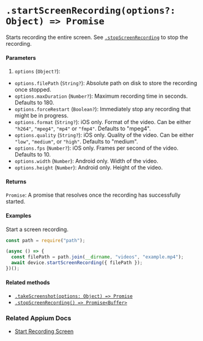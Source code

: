 # `.startScreenRecording(options?: Object) => Promise`

Starts recording the entire screen. See [`.stopScreenRecording`](./stopScreenRecording.md) to stop the recording.

#### Parameters

1. `options` (`Object?`):
  - `options.filePath` (`String?`): Absolute path on disk to store the recording once stopped.
  - `options.maxDuration` (`Number?`): Maximum recording time in seconds. Defaults to 180.
  - `options.forceRestart` (`Boolean?`): Immediately stop any recording that might be in progress.
  - `options.format` (`String?`): iOS only. Format of the video. Can be either `"h264"`, `"mpeg4"`, `"mp4"` or `"fmp4"`. Defaults to "mpeg4".
  - `options.quality` (`String?`): iOS only. Quality of the video. Can be either `"low"`, `"medium"`, or `"high"`. Defaults to "medium".
  - `options.fps` (`Number?`): iOS only. Frames per second of the video. Defaults to 10.
  - `options.width` (`Number`): Android only. Width of the video.
  - `options.height` (`Number`): Android only. Height of the video.

#### Returns

`Promise`: A promise that resolves once the recording has successfully started.

#### Examples

Start a screen recording.

```javascript
const path = require("path");

(async () => {
  const filePath = path.join(__dirname, "videos", "example.mp4");
  await device.startScreenRecording({ filePath });
})();
```

#### Related methods

- [`.takeScreenshot(options: Object) => Promise`](./takeScreenshot.md)
- [`.stopScreenRecording() => Promise<Buffer>`](./stopScreenRecording.md)

### Related Appium Docs

- [Start Recording Screen](http://appium.io/docs/en/commands/device/recording-screen/start-recording-screen/)